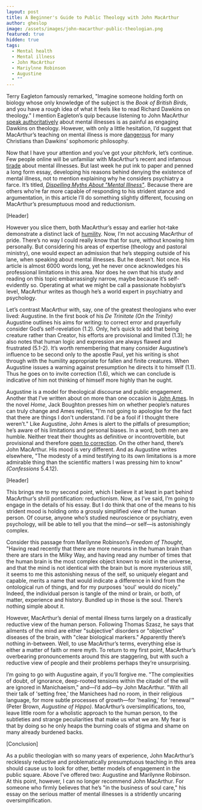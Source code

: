 ```yaml
---
layout: post
title: A Beginner's Guide to Public Theology with John MacArthur
author: gheslop
image: /assets/images/john-macarthur-public-theologian.png
featured: true
hidden: true
tags:
  - Mental health
  - Mental illness
  - John MacArthur
  - Mariylnne Robinson
  - Augustine
  - ""
---
```

Terry Eagleton famously remarked, "Imagine someone holding forth on biology whose only knowledge of the subject is the *Book of British Birds*, and you have a rough idea of what it feels like to read Richard Dawkins on theology." I mention Eagleton’s quip because listening to John MacArthur [speak authoritatively](https://rekindle.co.za/content/2024-05-10-john-macarthur-mental-illness) about mental illnesses is as painful as engaging Dawkins on theology. However, with only a little hesitation, I’d suggest that MacArthur’s teaching on mental illness is more [dangerous](https://www.youtube.com/watch?v=2JFmxGYtEXk&pp=ygUdZ2F2aW4gb3J0bHVuZCBqb2huIG1hY2FydGh1ciA%3D) for many Christians than Dawkins’ sophomoric philosophy.

Now that I have your attention and you’ve got your pitchfork, let’s continue. Few people online will be unfamiliar with MacArthur’s recent and infamous [tirade](https://rekindle.co.za/content/2024-05-03-john-macarthur-on-mental-health) about mental illnesses. But last week he put ink to paper and penned a long form essay, developing his reasons behind denying the existence of mental illness, not to mention explaining why he considers psychiatry a farce. It’s titled, *[Dispelling Myths About "Mental Illness"](https://www.gracechurch.org/news/posts/3982?s=09)*. Because there are others who’re far more capable of responding to his strident stance and argumentation, in this article I’ll do something slightly different, focusing on MacArthur’s presumptuous mood and reductionism.

\[Header]

However you slice them, both MacArthur’s essay and earlier hot-take demonstrate a distinct lack of [humility](https://rekindle.co.za/content/2022-02-16-christian-theologian-101-humility). Now, I’m not accusing MacArthur of pride. There’s no way I could really know that for sure, without knowing him personally. But considering his areas of expertise (theology and pastoral ministry), one would expect an admission that he’s stepping outside of his lane, when speaking about mental illnesses. But he doesn’t. Not once. His article is almost 6000 words long, yet he never once acknowledges his professional limitations in this area. Nor does he own that his study and reading on this topic embarrassingly narrow, maybe because it’s self-evidently so. Operating at what we might be call a passionate hobbyist’s level, MacArthur writes as though he’s a world expert in psychiatry and psychology.

Let’s contrast MacArthur with, say, one of the greatest theologians who ever lived: Augustine. In the first book of his *De Trinitate (On the Trinity)* Augustine outlines his aims for writing: to correct error and prayerfully consider God’s self-revelation (1.2). Only, he’s quick to add that being creature rather than Creator, his efforts are provisional and limited (1.3); he also notes that human logic and expression are always flawed and frustrated (5.1-2). It’s worth remembering that many consider Augustine’s influence to be second only to the apostle Paul, yet his writing is shot through with the humility appropriate for fallen and finite creatures. When Augustine issues a warning against presumption he directs it to himself (1.1). Thus he goes on to invite correction (1.6), which we can conclude is indicative of him not thinking of himself more highly than he ought.

Augustine is a model for theological discourse and public engagement. Another that I’ve written about on more than one occasion is [John Ames](https://rekindle.co.za/content/2022-01-20-gilead-apologetics). In the novel *Home*, Jack Boughton presses him on whether people’s natures can truly change and Ames replies, "I'm not going to apologise for the fact that there are things I don't understand. I'd be a fool if I thought there weren’t." Like Augustine, John Ames is alert to the pitfalls of presumption; he’s aware of his limitations and personal biases. In a word, both men are humble. Neither treat their thoughts as definitive or incontrovertible, but provisional and therefore [open to correction](https://rekindle.co.za/content/2023-11-08-defensiveness). On the other hand, there’s John MacArthur. His mood is very different. And as Augustine writes elsewhere, "The modesty of a mind testifying to its own limitations is a more admirable thing than the scientific matters I was pressing him to know" *(Confessions* 5.4.12).

\[Header]

This brings me to my second point, which I believe it at least in part behind MacArthur’s shrill pontification: reductionism. Now, as I’ve said, I’m going to engage in the details of his essay. But I do think that one of the means to his strident mood is holding onto a grossly simplified view of the human person. Of course, anyone who’s studied neuroscience or psychiatry, even psychology, will be able to tell you that the mind—or self—is astonishingly complex.

Consider this passage from Marilynne Robinson’s *Freedom of Thought*, "Having read recently that there are more neurons in the human brain than there are stars in the Milky Way, and having read any number of times that the human brain is the most complex object known to exist in the universe, and that the mind is not identical with the brain but is more mysterious still, it seems to me this astonishing nexus of the self, so uniquely elegant and capable, merits a name that would indicate a difference in kind from the ontological run of things, and for my purposes 'soul' would do nicely." Indeed, the individual person is tangle of the mind or brain, or both, of matter, experience and history. Bundled up in those is the soul. There’s nothing simple about it.

However, MacArthur’s denial of mental illness turns largely on a drastically reductive view of the human person. Following Thomas Szasz, he says that ailments of the mind are either "subjective" disorders or "objective" diseases of the brain, with "clear biological markers." Apparently there’s nothing in-between. Well, to use MacArthur’s terms, everything else is either a matter of faith or mere myth. To return to my first point, MacArthur’s overbearing pronouncements around this are staggering, but with such a reductive view of people and their problems perhaps they’re unsurprising.

I’m going to go with Augustine again, if you’ll forgive me. "The complexities of doubt, of ignorance, deep-rooted tensions within the citadel of the will are ignored in Manichaeism," and—I’d add—by John MacArthur. "With all their talk of 'setting free,' the Manichees had no room, in their religious language, for more subtle processes of growth—for 'healing,' for 'renewal'" (Peter Brown, *Augustine of Hippo)*. MacArthur’s oversimplifications, too, leave little room for a wholistic approach to the human person, to the subtleties and strange peculiarities that make us what we are. My fear is that by doing so he only heaps the burning coals of stigma and shame on many already burdened backs.

\[Conclusion]

As a public theologian with so many years of experience, John MacArthur’s recklessly reductive and problematically presumptuous teaching in this area should cause us to look for other, better models of engagement in the public square. Above I’ve offered two: Augustine and Marilynne Robinson. At this point, however, I can no longer recommend John MacArthur. For someone who firmly believes that he’s "in the business of soul care," his essay on the serious matter of mental illnesses is a stridently uncaring oversimplification.